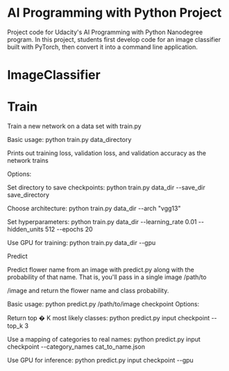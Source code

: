 # AI Programming with Python Project

Project code for Udacity's AI Programming with Python Nanodegree program. In this project, students first develop code for an image classifier built with PyTorch, then convert it into a command line application.
# ImageClassifier

# Train


Train a new network on a data set with train.py

Basic usage: python train.py data_directory

Prints out training loss, validation loss, and validation accuracy as the network trains

Options:

Set directory to save checkpoints: python train.py data_dir --save_dir save_directory

Choose architecture: python train.py data_dir --arch "vgg13"

Set hyperparameters: python train.py data_dir --learning_rate 0.01 --hidden_units 512 --epochs 20

Use GPU for training: python train.py data_dir --gpu

Predict

Predict flower name from an image with predict.py along with the probability of that name. That is, you'll pass in a single image /path/to

/image and return the flower name and class probability.


Basic usage: python predict.py /path/to/image checkpoint
Options:


Return top 
�
K most likely classes: python predict.py input checkpoint --top_k 3

Use a mapping of categories to real names: python predict.py input checkpoint --category_names cat_to_name.json

Use GPU for inference: python predict.py input checkpoint --gpu

